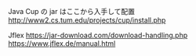 Java Cup の jar はここから入手して配置
http://www2.cs.tum.edu/projects/cup/install.php

Jflex
https://jar-download.com/download-handling.php
https://www.jflex.de/manual.html